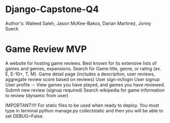 # Django-Capstone-Q4

Author's: Waleed Saleh, Jason McKee-Bakos, Darian Martinez, Jonny Sueck

# Game Review MVP
A website for hosting game reviews. Best known for its extensive lists of games and genres, expansions.
  Search for Game title, genre, or rating (ex. E, E-10+, T, M).
  Game detail page (includes a description, user reviews, aggregate review score based on reviews)
  User sign-in/login
  User signup
  User profile -- View games you have played, and games you have reviewed.
  Submit new review (signup required)
  Search wikipedia for game information to review (dynamic from user)


IMPORTANT!!!!
For static files to be used when ready to deploy. You must type in terminal python manage.py collectstatic and then you will be able to set DEBUG=False.
